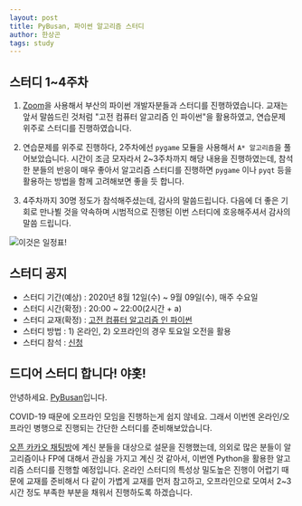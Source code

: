 ```yaml
---
layout: post
title: PyBusan, 파이썬 알고리즘 스터디
author: 한상곤
tags: study
---
```


## 스터디 1~4주차

1. [Zoom](https://zoom.us/)을 사용해서 부산의 파이썬 개발자분들과 스터디를 진행하였습니다. 교재는 앞서 말씀드린 것처럼 "고전 컴퓨터 알고리즘 인 파이썬"을 활용하였고, 연습문제 위주로 스터디를 진행하였습니다.

2. 연습문제를 위주로 진행하다, 2주차에선 `pygame` 모듈을 사용해서 `A* 알고리즘`을 풀어보았습니다. 시간이 조금 모자라서 2~3주차까지 해당 내용을 진행하였는데, 참석한 분들의 반응이 매우 좋아서 알고리즘 스터디를 진행하면 `pygame` 이나 `pyqt` 등을 활용하는 방법을 함께 고려해보면 좋을 듯 합니다.

3. 4주차까지 30명 정도가 참석해주셨는데, 감사의 말씀드립니다. 다음에 더 좋은 기회로 만나뵐 것을 약속하며 시범적으로 진행된 이번 스터디에 호응해주셔서 감사의 말씀 드립니다.


![이것은 일정표!]({{site.baseurl}}/images/202009/01.png)


## 스터디 공지

* 스터디 기간(예상) : 2020년 8월 12일(수) ~ 9월 09일(수), 매주 수요일
* 스터디 시간(확정) : 20:00 ~ 22:00(2시간 + a)
* 스터디 교재(확정) : [고전 컴퓨터 알고리즘 인 파이썬](https://ridibooks.com/books/443000749?_s=search&_q=%ED%8C%8C%EC%9D%B4%EC%8D%AC+%EA%B3%A0%EC%A0%84)
* 스터디 방법 : 1) 온라인, 2) 오프라인의 경우 토요일 오전을 활용
* 스터디 참석 : [신청](https://forms.gle/iLhPk4yV8yS1e2Fx7)


## 드디어 스터디 합니다! 야홋!

안녕하세요. [PyBusan](mailto:pybusan@gmail.com)입니다. 

COVID-19 때문에 오프라인 모임을 진행하는게 쉽지 않네요. 그래서 이번엔 온라인/오프라인 병행으로 진행되는 간단한 스터디를 준비해보았습니다.

[오픈 카카오 채팅방](https://open.kakao.com/o/g6JQlVdb)에 계신 분들을 대상으로 설문을 진행했는데, 의외로 많은 분들이 알고리즘이나 FP에 대해서 관심을 가지고 계신 것 같아서, 이번엔 Python을 활용한 알고리즘 스터디를 진행할 예정입니다. 온라인 스터디의 특성상 밀도높은 진행이 어렵기 때문에 교재를 준비해서 다 같이 가볍게 교재를 먼저 참고하고, 오프라인으로 모여서 2~3시간 정도 부족한 부분을 채워서 진행하도록 하겠습니다.
